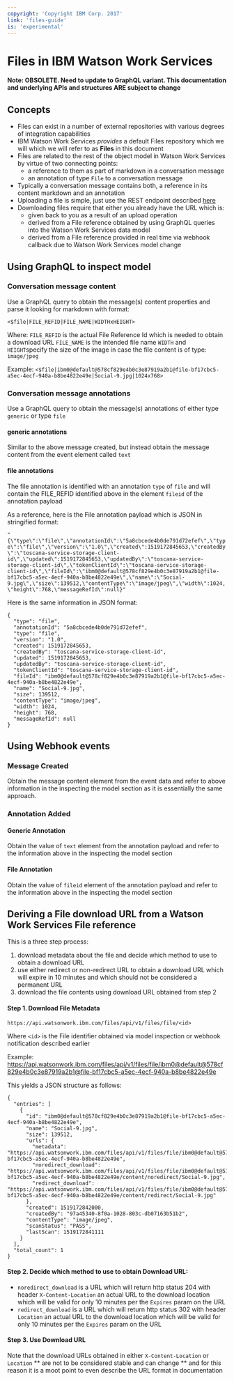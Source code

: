 ```yaml
---
copyright: 'Copyright IBM Corp. 2017'
link: 'files-guide'
is: 'experimental'
---
```



# Files in IBM Watson Work Services

**Note: OBSOLETE. Need to update to GraphQL variant.  This documentation and underlying APIs and structures ARE subject to change**

## Concepts

- Files can exist in a number of external repositories with various degrees of integration capabilities
- IBM Watson Work Services _provides_ a default Files repository which we will which we will refer to as **Files** in this document
- Files are related to the rest of the object model in Watson Work Services by virtue of two connecting points:
  - a reference to them as part of markdown in a conversation message
  - an annotation of type `File` to a conversation message
- Typically a conversation message contains both, a reference in its content markdown and an annotation
- Uploading a file is simple, just use the REST endpoint described [here](https://developer.watsonwork.ibm.com/docs/api-reference/files)
- Downloading files require that either you already have the URL which is:
  - given back to you as a result of an upload operation
  - derived from a File reference obtained by using GraphQL queries into the Watson Work Services data model
  - derived from a File reference provided in real time via webhook callback due to Watson Work Services model change

## Using GraphQL to inspect model

### Conversation message content

Use a GraphQL query to obtain the message(s) content properties and parse it looking for markdown with format:

`<$file|FILE_REFID|FILE_NAME|WIDTHxHEIGHT>`

Where:
`FILE_REFID` is the actual File Reference Id which is needed to obtain a download URL
`FILE_NAME` is the intended file name
`WIDTH` and `HEIGHT`specify the size of the image in case the file content is of type: `image/jpeg`

Example:
`<$file|ibm0@default@578cf829e4b0c3e87919a2b1@file-bf17cbc5-a5ec-4ecf-940a-b8be4822e49e|Social-9.jpg|1024x768>`


### Conversation message annotations

Use a GraphQL query to obtain the message(s) annotations of either type `generic` or type `file`

#### generic annotations

Similar to the above message created, but instead obtain the message content from the event element called `text`

#### file annotations

The file annotation is identified with an annotation `type` of `file` and will contain the FILE_REFID identified above in the element `fileid` of the annotation payload

As a reference, here is the File annotation payload which is JSON in stringified format:

`"{\"type\":\"file\",\"annotationId\":\"5a8cbcede4b0de791d72efef\",\"type\":\"file\",\"version\":\"1.0\",\"created\":1519172845653,\"createdBy\":\"toscana-service-storage-client-id\",\"updated\":1519172845653,\"updatedBy\":\"toscana-service-storage-client-id\",\"tokenClientId\":\"toscana-service-storage-client-id\",\"fileId\":\"ibm0@default@578cf829e4b0c3e87919a2b1@file-bf17cbc5-a5ec-4ecf-940a-b8be4822e49e\",\"name\":\"Social-9.jpg\",\"size\":139512,\"contentType\":\"image/jpeg\",\"width\":1024,\"height\":768,\"messageRefId\":null}"`

Here is the same information in JSON format:

```
{
  "type": "file",
  "annotationId": "5a8cbcede4b0de791d72efef",
  "type": "file",
  "version": "1.0",
  "created": 1519172845653,
  "createdBy": "toscana-service-storage-client-id",
  "updated": 1519172845653,
  "updatedBy": "toscana-service-storage-client-id",
  "tokenClientId": "toscana-service-storage-client-id",
  "fileId": "ibm0@default@578cf829e4b0c3e87919a2b1@file-bf17cbc5-a5ec-4ecf-940a-b8be4822e49e",
  "name": "Social-9.jpg",
  "size": 139512,
  "contentType": "image/jpeg",
  "width": 1024,
  "height": 768,
  "messageRefId": null
}
```

## Using Webhook events

### Message Created

Obtain the message content element from the event data and refer to above information in the inspecting the model section as it is essentially the same approach.

### Annotation Added

#### Generic Annotation

Obtain the value of `text` element from the annotation payload and refer to the information above in the inspecting the model section

#### File Annotation

Obtain the value of `fileid` element of the annotation payload and refer to the information above in the inspecting the model section

## Deriving a File download URL from a Watson Work Services File reference

This is a three step process:
1. download metadata about the file and decide which method to use to obtain a download URL
2. use either redirect or non-redirect URL to obtain a download URL which will expire in 10 minutes and which should not be considered a permanent URL
3. download the file contents using download URL obtained from step 2

#### Step 1.  Download File Metadata

`https://api.watsonwork.ibm.com/files/api/v1/files/file/<id>`

Where `<id>` is the File identifier obtained via model inspection or webhook notification described earlier

Example:
https://api.watsonwork.ibm.com/files/api/v1/files/file/ibm0@default@578cf829e4b0c3e87919a2b1@file-bf17cbc5-a5ec-4ecf-940a-b8be4822e49e

This yields a JSON structure as follows:

```
{
  "entries": [
    {
      "id": "ibm0@default@578cf829e4b0c3e87919a2b1@file-bf17cbc5-a5ec-4ecf-940a-b8be4822e49e",
      "name": "Social-9.jpg",
      "size": 139512,
      "urls": {
        "metadata": "https://api.watsonwork.ibm.com/files/api/v1/files/file/ibm0@default@578cf829e4b0c3e87919a2b1@file-bf17cbc5-a5ec-4ecf-940a-b8be4822e49e",
        "noredirect_download": "https://api.watsonwork.ibm.com/files/api/v1/files/file/ibm0@default@578cf829e4b0c3e87919a2b1@file-bf17cbc5-a5ec-4ecf-940a-b8be4822e49e/content/noredirect/Social-9.jpg",
        "redirect_download": "https://api.watsonwork.ibm.com/files/api/v1/files/file/ibm0@default@578cf829e4b0c3e87919a2b1@file-bf17cbc5-a5ec-4ecf-940a-b8be4822e49e/content/redirect/Social-9.jpg"
      },
      "created": 1519172842000,
      "createdBy": "97a45340-8f0a-1028-803c-db07163b51b2",
      "contentType": "image/jpeg",
      "scanStatus": "PASS",
      "lastScan": 1519172841111
    }
  ],
  "total_count": 1
}
```

#### Step 2. Decide which method to use to obtain Download URL:

- `noredirect_download` is a URL which will return http status 204 with header `X-Content-Location` an actual URL to the download location which will be valid for only 10 minutes per the `Expires` param on the URL
- `redirect_download` is a URL which will return http status 302 with header `Location` an actual URL to the download location which will be valid for only 10 minutes per the `Expires` param on the URL

#### Step 3. Use Download URL

Note that the download URLs obtained in either `X-Content-Location` or `Location` ** are not to be considered stable and can change ** and for this reason it is a moot point to even describe the URL format in documentation


